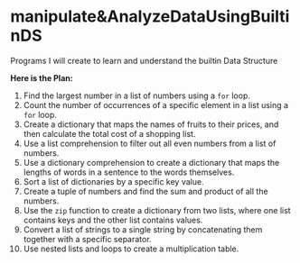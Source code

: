 # manipulate&AnalyzeDataUsingBuiltinDS
Programs I will create to learn and understand the builtin Data Structure

<b>Here is the Plan:</b>

1. Find the largest number in a list of numbers using a `for` loop.
2. Count the number of occurrences of a specific element in a list using a `for` loop.
3. Create a dictionary that maps the names of fruits to their prices, and then calculate the total cost of a shopping list.
4. Use a list comprehension to filter out all even numbers from a list of numbers.
5. Use a dictionary comprehension to create a dictionary that maps the lengths of words in a sentence to the words themselves.
6. Sort a list of dictionaries by a specific key value.
7. Create a tuple of numbers and find the sum and product of all the numbers.
8. Use the `zip` function to create a dictionary from two lists, where one list contains keys and the other list contains values.
9. Convert a list of strings to a single string by concatenating them together with a specific separator.
10. Use nested lists and loops to create a multiplication table.